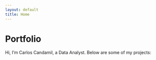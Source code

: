 ```yaml
---
layout: default
title: Home
---
```


# Portfolio
Hi, I’m Carlos Candamil, a Data Analyst. Below are some of my projects:

